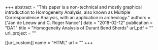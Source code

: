 +++
abstract = "This paper is a non-technical and mostly graphical introduction to Homogeneity Analysis, also known as Multiple Correspondence Analysis, with an application in archeology."
authors = ["Jan de Leeuw and C. Roger Nance"]
date = "2018-02-12"
publication = "DAT"
title = "Homogeneity Analysis of Durant Bend Sherds"
url_pdf = ""
url_project = ""


[[url_custom]]
name = "HTML"
url = ""
+++

